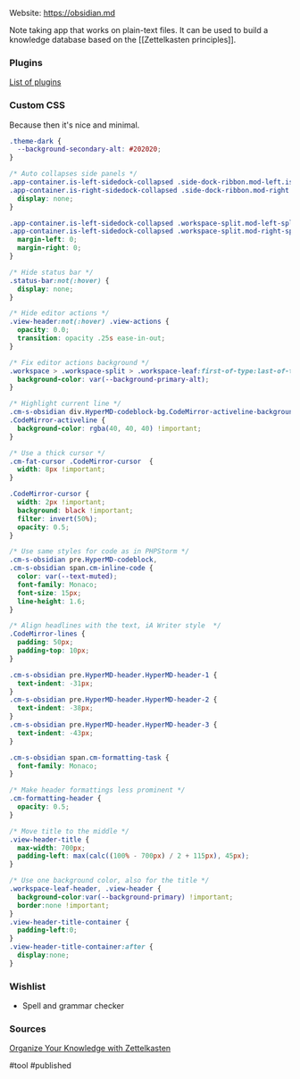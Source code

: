 Website: https://obsidian.md

Note taking app that works on plain-text files. It can be used to build a knowledge database based on the [[Zettelkasten principles]].

### Plugins
[List of plugins](https://github.com/topics/obsidian-md?o=desc&s=updated)

### Custom CSS
Because then it's nice and minimal.

```css
.theme-dark {
  --background-secondary-alt: #202020;
}

/* Auto collapses side panels */
.app-container.is-left-sidedock-collapsed .side-dock-ribbon.mod-left.is-collapsed, 
.app-container.is-right-sidedock-collapsed .side-dock-ribbon.mod-right.is-collapsed {
  display: none;
} 

.app-container.is-left-sidedock-collapsed .workspace-split.mod-left-split[style="width: 0px;"],
.app-container.is-left-sidedock-collapsed .workspace-split.mod-right-split[style="width: 0px;"] {
  margin-left: 0;
  margin-right: 0;
}

/* Hide status bar */
.status-bar:not(:hover) {
  display: none;
}

/* Hide editor actions */
.view-header:not(:hover) .view-actions {
  opacity: 0.0;
  transition: opacity .25s ease-in-out;
}

/* Fix editor actions background */
.workspace > .workspace-split > .workspace-leaf:first-of-type:last-of-type .view-header {
  background-color: var(--background-primary-alt);
}

/* Highlight current line */
.cm-s-obsidian div.HyperMD-codeblock-bg.CodeMirror-activeline-background,
.CodeMirror-activeline {
  background-color: rgba(40, 40, 40) !important;
}

/* Use a thick cursor */
.cm-fat-cursor .CodeMirror-cursor  {
  width: 8px !important;
}

.CodeMirror-cursor {
  width: 2px !important;
  background: black !important;
  filter: invert(50%);
  opacity: 0.5;
}

/* Use same styles for code as in PHPStorm */
.cm-s-obsidian pre.HyperMD-codeblock,
.cm-s-obsidian span.cm-inline-code {
  color: var(--text-muted);
  font-family: Monaco;
  font-size: 15px;
  line-height: 1.6;
}

/* Align headlines with the text, iA Writer style  */
.CodeMirror-lines {
  padding: 50px;
  padding-top: 10px;
}

.cm-s-obsidian pre.HyperMD-header.HyperMD-header-1 {
  text-indent: -31px;
}
.cm-s-obsidian pre.HyperMD-header.HyperMD-header-2 {
  text-indent: -38px;
}
.cm-s-obsidian pre.HyperMD-header.HyperMD-header-3 {
  text-indent: -43px;
}

.cm-s-obsidian span.cm-formatting-task {
  font-family: Monaco;
}

/* Make header formattings less prominent */
.cm-formatting-header {
  opacity: 0.5;
}

/* Move title to the middle */
.view-header-title {
  max-width: 700px;
  padding-left: max(calc((100% - 700px) / 2 + 115px), 45px);
}

/* Use one background color, also for the title */
.workspace-leaf-header, .view-header {
  background-color:var(--background-primary) !important;
  border:none !important;
}
.view-header-title-container {
  padding-left:0;
}
.view-header-title-container:after {
  display:none;
}
```

### Wishlist
- Spell and grammar checker

### Sources 
[Organize Your Knowledge with Zettelkasten](https://www.youtube.com/watch?v=XUltI4v_UU4)

#tool #published 
